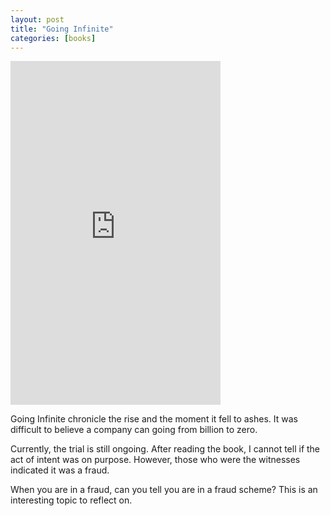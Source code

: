 ```yaml
---
layout: post
title: "Going Infinite"
categories: [books]
---
```


<iframe type="text/html" sandbox="allow-scripts allow-same-origin allow-popups" width="336" height="550" frameborder="0" allowfullscreen style="max-width:100%" src="https://read.amazon.com/kp/card?asin=B0C5DNW987&preview=inline&linkCode=kpe&ref_=cm_sw_r_kb_dp_Y5TFKXBDGYPZQQMAN4JC" ></iframe>

Going Infinite chronicle the rise and the moment it fell to ashes. It was difficult to believe a company can going from billion to zero. 

Currently, the trial is still ongoing. After reading the book, I cannot tell if the act of intent was on purpose. However, those who were the witnesses indicated it was a fraud. 

When you are in a fraud, can you tell you are in a fraud scheme? This is an interesting topic to reflect on. 